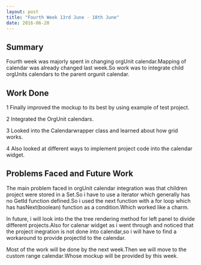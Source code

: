 ```yaml
---
layout: post
title: "Fourth Week 13rd June - 18th June"
date: 2016-06-20
---
```


## Summary

Fourth week was majorly spent in changing orgUnit calendar.Mapping of calendar was already changed last week.So work was to integrate child orgUnits calendars to the parent orgunit calendar.

## Work Done

1 Finally improved the mockup to its best by using example of test project.

2 Integrated the OrgUnit calendars.

3 Looked into the Calendarwrapper class and learned about how grid works.

4 Also looked at different ways to implement project code into the calendar widget.

## Problems Faced and Future Work

The main problem faced in orgUnit calendar integration was that children project were stored in a Set.So i have to use a iterator which generally has no GetId function defined.So i used the next function with a for loop which has hasNext(boolean) function as a condition.Which worked like a charm.

In future, i will look into the the tree rendering method for left panel to divide different projects.Also for calenar widget as i went through and noticed that the project inegration is not done into calendar,so i will have to find a workaround to provide projectId to the calendar.

Most of the work will be done by the next week.Then we will move to the custom range calendar.Whose mockup will be provided by this week.
